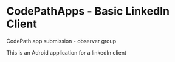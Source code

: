 # CodePathApps - Basic LinkedIn Client
CodePath app submission - observer group

This is an Adroid application for a linkedIn client

